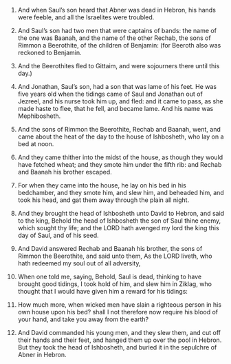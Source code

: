 1. And when Saul’s son heard that Abner was dead in Hebron, his hands
were feeble, and all the Israelites were troubled.

2. And Saul’s son had two men that were captains of bands: the name
of the one was Baanah, and the name of the other Rechab, the sons of
Rimmon a Beerothite, of the children of Benjamin: (for Beeroth also
was reckoned to Benjamin.

3. And the Beerothites fled to Gittaim, and were sojourners there
until this day.)

4. And Jonathan, Saul’s son, had a son that was
lame of his feet. He was five years old when the tidings came of Saul
and Jonathan out of Jezreel, and his nurse took him up, and fled: and
it came to pass, as she made haste to flee, that he fell, and became
lame. And his name was Mephibosheth.

5. And the sons of Rimmon the Beerothite, Rechab and Baanah, went,
and came about the heat of the day to the house of Ishbosheth, who lay
on a bed at noon.

6. And they came thither into the midst of the house, as though they
would have fetched wheat; and they smote him under the fifth rib: and
Rechab and Baanah his brother escaped.

7. For when they came into the house, he lay on his bed in his
bedchamber, and they smote him, and slew him, and beheaded him, and
took his head, and gat them away through the plain all night.

8. And they brought the head of Ishbosheth unto David to Hebron, and
said to the king, Behold the head of Ishbosheth the son of Saul thine
enemy, which sought thy life; and the LORD hath avenged my lord the
king this day of Saul, and of his seed.

9. And David answered Rechab and Baanah his brother, the sons of
Rimmon the Beerothite, and said unto them, As the LORD liveth, who
hath redeemed my soul out of all adversity,

10. When one told me,
saying, Behold, Saul is dead, thinking to have brought good tidings, I
took hold of him, and slew him in Ziklag, who thought that I would
have given him a reward for his tidings:

11. How much more, when
wicked men have slain a righteous person in his own house upon his
bed? shall I not therefore now require his blood of your hand, and
take you away from the earth?

12. And David commanded his young men,
and they slew them, and cut off their hands and their feet, and hanged
them up over the pool in Hebron. But they took the head of Ishbosheth,
and buried it in the sepulchre of Abner in Hebron.